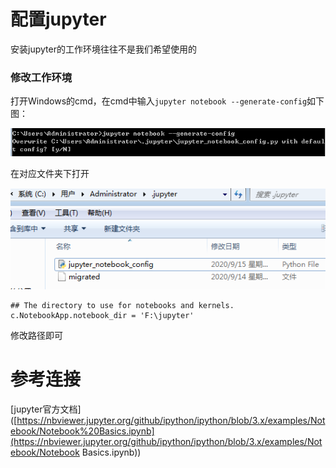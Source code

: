 # 配置jupyter

安装jupyter的工作环境往往不是我们希望使用的

### 修改工作环境

打开Windows的cmd，在cmd中输入`jupyter notebook --generate-config`如下图：

![](Recourse\查找出事路径.png)

在对应文件夹下打开

![](Recourse\配置文件位置.png)

```
## The directory to use for notebooks and kernels.
c.NotebookApp.notebook_dir = 'F:\jupyter'
```

修改路径即可

# 参考连接





[jupyter官方文档]([https://nbviewer.jupyter.org/github/ipython/ipython/blob/3.x/examples/Notebook/Notebook%20Basics.ipynb](https://nbviewer.jupyter.org/github/ipython/ipython/blob/3.x/examples/Notebook/Notebook Basics.ipynb))

